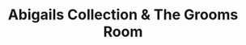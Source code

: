 ---
title: "Abigails Collection & The Grooms Room"
url: /colchester/abigails-collection-and-the-grooms-room/
shop: clothes
---